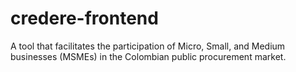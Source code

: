 # credere-frontend
A tool that facilitates the participation of Micro, Small, and Medium businesses (MSMEs) in the Colombian public procurement market.
